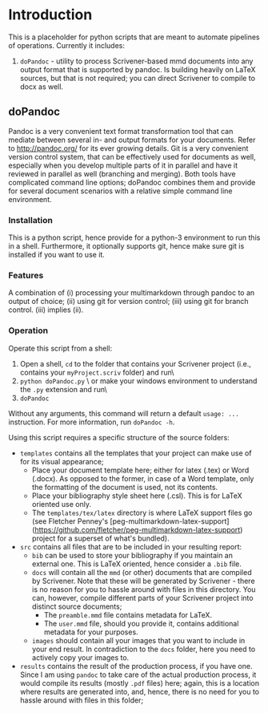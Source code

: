 # Introduction

This is a placeholder for python scripts that are meant to automate pipelines of operations. 
Currently it includes:

1. `doPandoc` - utility to process Scrivener-based mmd documents into any output format that is supported by pandoc. Is building heavily on LaTeX sources, but that is not required; you can direct Scrivener to compile to docx as well.



## doPandoc
Pandoc is a very convenient text format transformation tool that can mediate between several in- and output formats for your documents. Refer to http://pandoc.org/ for its ever growing details. 
Git is a very convenient version control system, that can be effectively used for documents as well, especially when you develop multiple parts of it in parallel and have it reviewed in parallel as well (branching and merging).
Both tools have complicated command line options; doPandoc combines them and provide for several document scenarios with a relative simple command line environment. 

### Installation
This is a python script, hence provide for a python-3 environment to run this in a shell. Furthermore, it optionally supports git, hence make sure git is installed if you want to use it.

### Features
A combination of (i) processing your multimarkdown through pandoc to an output of choice; (ii) using git for version control; (iii) using git for branch control. (iii) implies (ii). 

### Operation
Operate this script from a shell:

1. Open a shell, `cd` to the folder that contains your Scrivener project (i.e., contains your `myProject.scriv` folder) and run\\
1. `python doPandoc.py` \\
or make your windows environment to understand the `.py` extension and run\\
1. `doPandoc`

Without any arguments, this command will return a default `usage: ...` instruction. For more information, run `doPandoc -h`.

Using this script requires a specific structure of the source folders:

* `templates` contains all the templates that your project can make use of for its visual appearance;
    * Place your document template here; either for latex (<myTemplate>.tex) or Word (<myTemplate>.docx). As opposed to the former, in case of a Word template, only the formatting of the document is used, not its contents.
	* Place your bibliography style sheet here (<myCSL>.csl). This is for LaTeX oriented use only.
    * The `templates/tex/latex` directory is where LaTeX support files go (see Fletcher Penney's [peg-multimarkdown-latex-support] (https://github.com/fletcher/peg-multimarkdown-latex-support) project for a superset of what's bundled).
* `src` contains all files that are to be included in your resulting report:
    * `bib` can be used to store your bibliography if you maintain an external one. This is LaTeX oriented, hence consider a `.bib` file.
    * `docs` will contain all the `mmd` (or other) documents that are compiled by Scrivener. Note that these will be generated by Scrivener - there is no reason for you to hassle around with files in this directory. You can, however, compile different parts of your Scrivener project into distinct source documents;
        * The `preamble.mmd` file contains metadata for LaTeX.
        * The `user.mmd` file, should you provide it, contains additional metadata for your purposes.
    * `images` should contain all your images that you want to include in your end result. In contradiction to the `docs` folder, here you need to actively copy your images to.
* `results` contains the result of the production process, if you have one. Since I am using `pandoc` to take care of the actual production process, it would compile its results (mostly `.pdf` files) here; again, this is a location where results are generated into, and, hence, there is no need for you to hassle around with files in this folder;
